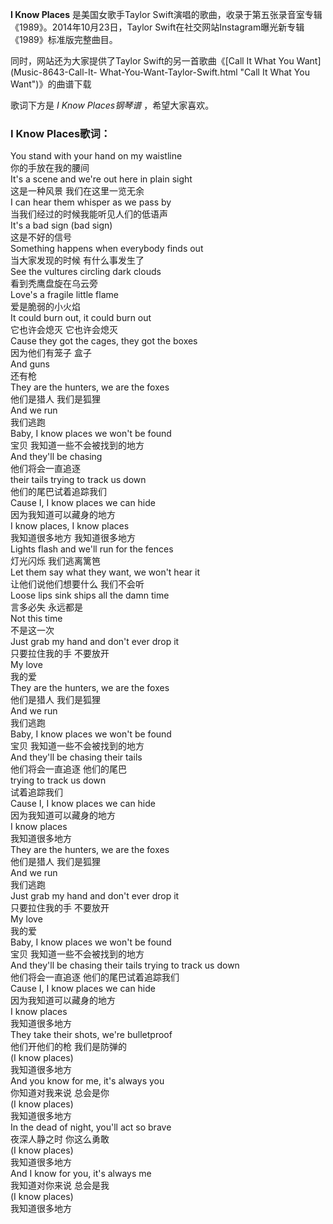 

**I Know Places** 是美国女歌手Taylor Swift演唱的歌曲，收录于第五张录音室专辑《1989》。2014年10月23日，Taylor
Swift在社交网站Instagram曝光新专辑《1989》标准版完整曲目。  
  
同时，网站还为大家提供了Taylor Swift的另一首歌曲《[Call It What You Want](Music-8643-Call-It-
What-You-Want-Taylor-Swift.html "Call It What You Want")》的曲谱下载  
  
歌词下方是 _I Know Places钢琴谱_ ，希望大家喜欢。

### I Know Places歌词：

You stand with your hand on my waistline  
你的手放在我的腰间  
It's a scene and we're out here in plain sight  
这是一种风景 我们在这里一览无余  
I can hear them whisper as we pass by  
当我们经过的时候我能听见人们的低语声  
It's a bad sign (bad sign)  
这是不好的信号  
Something happens when everybody finds out  
当大家发现的时候 有什么事发生了  
See the vultures circling dark clouds  
看到秃鹰盘旋在乌云旁  
Love's a fragile little flame  
爱是脆弱的小火焰  
It could burn out, it could burn out  
它也许会熄灭 它也许会熄灭  
Cause they got the cages, they got the boxes  
因为他们有笼子 盒子  
And guns  
还有枪  
They are the hunters, we are the foxes  
他们是猎人 我们是狐狸  
And we run  
我们逃跑  
Baby, I know places we won't be found  
宝贝 我知道一些不会被找到的地方  
And they'll be chasing  
他们将会一直追逐  
their tails trying to track us down  
他们的尾巴试着追踪我们  
Cause I, I know places we can hide  
因为我知道可以藏身的地方  
I know places, I know places  
我知道很多地方 我知道很多地方  
Lights flash and we'll run for the fences  
灯光闪烁 我们逃离篱笆  
Let them say what they want, we won't hear it  
让他们说他们想要什么 我们不会听  
Loose lips sink ships all the damn time  
言多必失 永远都是  
Not this time  
不是这一次  
Just grab my hand and don't ever drop it  
只要拉住我的手 不要放开  
My love  
我的爱  
They are the hunters, we are the foxes  
他们是猎人 我们是狐狸  
And we run  
我们逃跑  
Baby, I know places we won't be found  
宝贝 我知道一些不会被找到的地方  
And they'll be chasing their tails  
他们将会一直追逐 他们的尾巴  
trying to track us down  
试着追踪我们  
Cause I, I know places we can hide  
因为我知道可以藏身的地方  
I know places  
我知道很多地方  
They are the hunters, we are the foxes  
他们是猎人 我们是狐狸  
And we run  
我们逃跑  
Just grab my hand and don't ever drop it  
只要拉住我的手 不要放开  
My love  
我的爱  
Baby, I know places we won't be found  
宝贝 我知道一些不会被找到的地方  
And they'll be chasing their tails trying to track us down  
他们将会一直追逐 他们的尾巴试着追踪我们  
Cause I, I know places we can hide  
因为我知道可以藏身的地方  
I know places  
我知道很多地方  
They take their shots, we're bulletproof  
他们开他们的枪 我们是防弹的  
(I know places)  
我知道很多地方  
And you know for me, it's always you  
你知道对我来说 总会是你  
(I know places)  
我知道很多地方  
In the dead of night, you'll act so brave  
夜深人静之时 你这么勇敢  
(I know places)  
我知道很多地方  
And I know for you, it's always me  
我知道对你来说 总会是我  
(I know places)  
我知道很多地方

